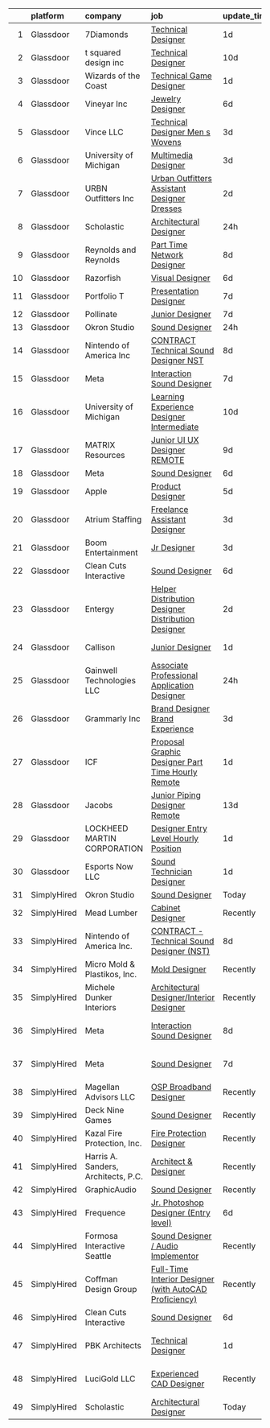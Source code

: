

|    | platform    | company                             | job                                                                                                                                                                                                                                                                                                                                                                                                                                                                                                                                                                                                                                                                                                                                                                                                                                                                                                                                                                                                                                                                                                                                                                                                                                                                                                                                                                                                   | update_time   | location                     |
|---:|:------------|:------------------------------------|:------------------------------------------------------------------------------------------------------------------------------------------------------------------------------------------------------------------------------------------------------------------------------------------------------------------------------------------------------------------------------------------------------------------------------------------------------------------------------------------------------------------------------------------------------------------------------------------------------------------------------------------------------------------------------------------------------------------------------------------------------------------------------------------------------------------------------------------------------------------------------------------------------------------------------------------------------------------------------------------------------------------------------------------------------------------------------------------------------------------------------------------------------------------------------------------------------------------------------------------------------------------------------------------------------------------------------------------------------------------------------------------------------|:--------------|:-----------------------------|
|  1 | Glassdoor   | 7Diamonds                           | [Technical Designer](https://www.glassdoor.com/partner/jobListing.htm?pos=113&ao=1136043&s=58&guid=00000182b4e30b56a2905001068c1415&src=GD_JOB_AD&t=SR&vt=w&ea=1&cs=1_4b3e1172&cb=1660892155088&jobListingId=1008077356554&jrtk=3-0-1gaqe62scjrq6801-1gaqe62sp23j4000-7d4df213af6b1d80-)                                                                                                                                                                                                                                                                                                                                                                                                                                                                                                                                                                                                                                                                                                                                                                                                                                                                                                                                                                                                                                                                                                              | 1d            | Santa Ana, CA                |
|  2 | Glassdoor   | t squared design  inc               | [Technical Designer](https://www.glassdoor.com/partner/jobListing.htm?pos=115&ao=1136043&s=58&guid=00000182b4e30b56a2905001068c1415&src=GD_JOB_AD&t=SR&vt=w&ea=1&cs=1_26292e38&cb=1660892155088&jobListingId=1008061696642&jrtk=3-0-1gaqe62scjrq6801-1gaqe62sp23j4000-022249b2d2b5a70e-)                                                                                                                                                                                                                                                                                                                                                                                                                                                                                                                                                                                                                                                                                                                                                                                                                                                                                                                                                                                                                                                                                                              | 10d           | Remote                       |
|  3 | Glassdoor   | Wizards of the Coast                | [Technical Game Designer](https://www.glassdoor.com/partner/jobListing.htm?pos=124&ao=1136043&s=58&guid=00000182b4e30b56a2905001068c1415&src=GD_JOB_AD&t=SR&vt=w&ea=1&cs=1_77c1b95b&cb=1660892155089&jobListingId=1008076765681&jrtk=3-0-1gaqe62scjrq6801-1gaqe62sp23j4000-714cba74ba103184-)                                                                                                                                                                                                                                                                                                                                                                                                                                                                                                                                                                                                                                                                                                                                                                                                                                                                                                                                                                                                                                                                                                         | 1d            | Raleigh, NC                  |
|  4 | Glassdoor   | Vineyar Inc                         | [Jewelry Designer](https://www.glassdoor.com/partner/jobListing.htm?pos=118&ao=1136043&s=58&guid=00000182b4e30b56a2905001068c1415&src=GD_JOB_AD&t=SR&vt=w&ea=1&cs=1_1af2dd05&cb=1660892155089&jobListingId=1008068821309&jrtk=3-0-1gaqe62scjrq6801-1gaqe62sp23j4000-e85c44dfee557fe5-)                                                                                                                                                                                                                                                                                                                                                                                                                                                                                                                                                                                                                                                                                                                                                                                                                                                                                                                                                                                                                                                                                                                | 6d            | Remote                       |
|  5 | Glassdoor   | Vince LLC                           | [Technical Designer  Men s Wovens](https://www.glassdoor.com/partner/jobListing.htm?pos=125&ao=1136043&s=58&guid=00000182b4e30b56a2905001068c1415&src=GD_JOB_AD&t=SR&vt=w&ea=1&cs=1_bcb2bbf9&cb=1660892155089&jobListingId=1008072470128&jrtk=3-0-1gaqe62scjrq6801-1gaqe62sp23j4000-4e1a50bcba68dacd-)                                                                                                                                                                                                                                                                                                                                                                                                                                                                                                                                                                                                                                                                                                                                                                                                                                                                                                                                                                                                                                                                                                | 3d            | Los Angeles, CA              |
|  6 | Glassdoor   | University of Michigan              | [Multimedia Designer](https://www.glassdoor.com/partner/jobListing.htm?pos=109&ao=1136043&s=58&guid=00000182b4e30b56a2905001068c1415&src=GD_JOB_AD&t=SR&vt=w&cs=1_0ccad6ab&cb=1660892155087&jobListingId=1008072860964&jrtk=3-0-1gaqe62scjrq6801-1gaqe62sp23j4000-939011b31acd5eb7-)                                                                                                                                                                                                                                                                                                                                                                                                                                                                                                                                                                                                                                                                                                                                                                                                                                                                                                                                                                                                                                                                                                                  | 3d            | Ann Arbor, MI                |
|  7 | Glassdoor   | URBN Outfitters  Inc                | [Urban Outfitters Assistant Designer  Dresses](https://www.glassdoor.com/partner/jobListing.htm?pos=117&ao=1136043&s=58&guid=00000182b4e30b56a2905001068c1415&src=GD_JOB_AD&t=SR&vt=w&cs=1_b8b9a513&cb=1660892155088&jobListingId=1008074184187&jrtk=3-0-1gaqe62scjrq6801-1gaqe62sp23j4000-e0864e92220af36b-)                                                                                                                                                                                                                                                                                                                                                                                                                                                                                                                                                                                                                                                                                                                                                                                                                                                                                                                                                                                                                                                                                         | 2d            | Philadelphia, PA             |
|  8 | Glassdoor   | Scholastic                          | [Architectural Designer](https://www.glassdoor.com/partner/jobListing.htm?pos=107&ao=1136043&s=58&guid=00000182b4e30b56a2905001068c1415&src=GD_JOB_AD&t=SR&vt=w&ea=1&cs=1_8c5165cf&cb=1660892155087&jobListingId=1008079777190&jrtk=3-0-1gaqe62scjrq6801-1gaqe62sp23j4000-bdae6fdc012ed7f0-)                                                                                                                                                                                                                                                                                                                                                                                                                                                                                                                                                                                                                                                                                                                                                                                                                                                                                                                                                                                                                                                                                                          | 24h           | Remote                       |
|  9 | Glassdoor   | Reynolds and Reynolds               | [Part Time Network Designer](https://www.glassdoor.com/partner/jobListing.htm?pos=120&ao=1136043&s=58&guid=00000182b4e30b56a2905001068c1415&src=GD_JOB_AD&t=SR&vt=w&cs=1_3564eec0&cb=1660892155089&jobListingId=1008064808664&jrtk=3-0-1gaqe62scjrq6801-1gaqe62sp23j4000-c39a4d1520521c58-)                                                                                                                                                                                                                                                                                                                                                                                                                                                                                                                                                                                                                                                                                                                                                                                                                                                                                                                                                                                                                                                                                                           | 8d            | Dayton, OH                   |
| 10 | Glassdoor   | Razorfish                           | [Visual Designer](https://www.glassdoor.com/partner/jobListing.htm?pos=121&ao=1136043&s=58&guid=00000182b4e30b56a2905001068c1415&src=GD_JOB_AD&t=SR&vt=w&ea=1&cs=1_5b4f634c&cb=1660892155089&jobListingId=1008069448320&jrtk=3-0-1gaqe62scjrq6801-1gaqe62sp23j4000-25e2e01d5867b217-)                                                                                                                                                                                                                                                                                                                                                                                                                                                                                                                                                                                                                                                                                                                                                                                                                                                                                                                                                                                                                                                                                                                 | 6d            | Chicago, IL                  |
| 11 | Glassdoor   | Portfolio T                         | [Presentation Designer](https://www.glassdoor.com/partner/jobListing.htm?pos=130&ao=1136043&s=58&guid=00000182b4e30b56a2905001068c1415&src=GD_JOB_AD&t=SR&vt=w&ea=1&cs=1_9c2b2323&cb=1660892155090&jobListingId=1008067441254&jrtk=3-0-1gaqe62scjrq6801-1gaqe62sp23j4000-5f78bfdb63ebfab5-)                                                                                                                                                                                                                                                                                                                                                                                                                                                                                                                                                                                                                                                                                                                                                                                                                                                                                                                                                                                                                                                                                                           | 7d            | Redwood City, CA             |
| 12 | Glassdoor   | Pollinate                           | [Junior Designer](https://www.glassdoor.com/partner/jobListing.htm?pos=119&ao=1136043&s=58&guid=00000182b4e30b56a2905001068c1415&src=GD_JOB_AD&t=SR&vt=w&ea=1&cs=1_2b2df76b&cb=1660892155089&jobListingId=1008067595692&jrtk=3-0-1gaqe62scjrq6801-1gaqe62sp23j4000-57a8dc349d20f8f0-)                                                                                                                                                                                                                                                                                                                                                                                                                                                                                                                                                                                                                                                                                                                                                                                                                                                                                                                                                                                                                                                                                                                 | 7d            | Portland, OR                 |
| 13 | Glassdoor   | Okron Studio                        | [Sound Designer](https://www.glassdoor.com/partner/jobListing.htm?pos=105&ao=1136043&s=58&guid=00000182b4e30b56a2905001068c1415&src=GD_JOB_AD&t=SR&vt=w&ea=1&cs=1_28adf4c3&cb=1660892155087&jobListingId=1008079733036&jrtk=3-0-1gaqe62scjrq6801-1gaqe62sp23j4000-d7d03bc56f607eed-)                                                                                                                                                                                                                                                                                                                                                                                                                                                                                                                                                                                                                                                                                                                                                                                                                                                                                                                                                                                                                                                                                                                  | 24h           | Remote                       |
| 14 | Glassdoor   | Nintendo of America Inc             | [CONTRACT   Technical Sound Designer  NST ](https://www.glassdoor.com/partner/jobListing.htm?pos=108&ao=1136043&s=58&guid=00000182b4e30b56a2905001068c1415&src=GD_JOB_AD&t=SR&vt=w&cs=1_e75815e7&cb=1660892155087&jobListingId=1008066224463&jrtk=3-0-1gaqe62scjrq6801-1gaqe62sp23j4000-4f54bb3e91a298df-)                                                                                                                                                                                                                                                                                                                                                                                                                                                                                                                                                                                                                                                                                                                                                                                                                                                                                                                                                                                                                                                                                            | 8d            | Redmond, WA                  |
| 15 | Glassdoor   | Meta                                | [Interaction Sound Designer](https://www.glassdoor.com/partner/jobListing.htm?pos=114&ao=1136043&s=58&guid=00000182b4e30b56a2905001068c1415&src=GD_JOB_AD&t=SR&vt=w&cs=1_0bd59fa4&cb=1660892155088&jobListingId=1008066993623&jrtk=3-0-1gaqe62scjrq6801-1gaqe62sp23j4000-0309ec683cd103c0-)                                                                                                                                                                                                                                                                                                                                                                                                                                                                                                                                                                                                                                                                                                                                                                                                                                                                                                                                                                                                                                                                                                           | 7d            | Remote                       |
| 16 | Glassdoor   | University of Michigan              | [Learning Experience Designer Intermediate](https://www.glassdoor.com/partner/jobListing.htm?pos=122&ao=1136043&s=58&guid=00000182b4e30b56a2905001068c1415&src=GD_JOB_AD&t=SR&vt=w&cs=1_7d6fdcc9&cb=1660892155089&jobListingId=1008060392143&jrtk=3-0-1gaqe62scjrq6801-1gaqe62sp23j4000-841b29a382cacbfc-)                                                                                                                                                                                                                                                                                                                                                                                                                                                                                                                                                                                                                                                                                                                                                                                                                                                                                                                                                                                                                                                                                            | 10d           | Ann Arbor, MI                |
| 17 | Glassdoor   | MATRIX Resources                    | [Junior UI   UX Designer   REMOTE](https://www.glassdoor.com/partner/jobListing.htm?pos=102&ao=1110586&s=58&guid=00000182b4e30b56a2905001068c1415&src=GD_JOB_AD&t=SR&vt=w&ea=1&cs=1_44bd179c&cb=1660892155087&jobListingId=1008063613141&cpc=F4EED0218A761C36&jrtk=3-0-1gaqe62scjrq6801-1gaqe62sp23j4000-93ed54646864d401--6NYlbfkN0De5ppvndiyxA0pMSLQzOe_j9Mra0KF_8EhxTxOKXtZIfhM20E97mGJ28x3XA14Fw347YOZu9H1TW3cLCgiKdU9XDBC-yui81Ij8BUAH8nl8ee4EJiqTqxlFfbk3D2KluRYfYu0o-hUQvrSDoDGqUIsSNBqgrVpxZuBg9O-U62m1upbkFW5GvtmmoNt4mzn6e32Kehc5w_DGXfHLyXbR3RG8Ac8BqKCx1YP51D0KHt_WvVTX2J8jrUJt8-nRbeCw5PEfjgo2zrlJPIaoGlBGwBawoFpkFYhnRnQLnWo2PDxstD5PBZcA8-eRz3ybgPPsCKDs9_eTU4pc70mD8o4KTJrUfvOfOWKssvCo8hyVDzFyYlLmazzEDdr0tnMsycJ-DRnn50UkpGBWOw1ZeDA-3mGB3uYnWoYdOhWpGYSAhIfLi8gfEhu7srNHOy9NhL2oUDkfr6cb0SlMYllYjuHp-PGOKG1mq7vSO2cMgmYlAp-N3PRd6JqFfQQNMAG9AYLFHPuwFBvfXCUU6HkjGBfmKzy4w78cwtBGjmnk0IG9W4ujA%3D%3D)                                                                                                                                                                                                                                                                                                                                                                                                                                                                               | 9d            | Naperville, IL               |
| 18 | Glassdoor   | Meta                                | [Sound Designer](https://www.glassdoor.com/partner/jobListing.htm?pos=104&ao=1136043&s=58&guid=00000182b4e30b56a2905001068c1415&src=GD_JOB_AD&t=SR&vt=w&cs=1_6d55c6c9&cb=1660892155087&jobListingId=1008068607284&jrtk=3-0-1gaqe62scjrq6801-1gaqe62sp23j4000-994aa574a818d0ec-)                                                                                                                                                                                                                                                                                                                                                                                                                                                                                                                                                                                                                                                                                                                                                                                                                                                                                                                                                                                                                                                                                                                       | 6d            | Remote                       |
| 19 | Glassdoor   | Apple                               | [Product Designer](https://www.glassdoor.com/partner/jobListing.htm?pos=126&ao=1136043&s=58&guid=00000182b4e30b56a2905001068c1415&src=GD_JOB_AD&t=SR&vt=w&cs=1_12b364bd&cb=1660892155089&jobListingId=1008069663574&jrtk=3-0-1gaqe62scjrq6801-1gaqe62sp23j4000-7205739b43037259-)                                                                                                                                                                                                                                                                                                                                                                                                                                                                                                                                                                                                                                                                                                                                                                                                                                                                                                                                                                                                                                                                                                                     | 5d            | Cupertino, CA                |
| 20 | Glassdoor   | Atrium Staffing                     | [Freelance Assistant Designer](https://www.glassdoor.com/partner/jobListing.htm?pos=103&ao=1110586&s=58&guid=00000182b4e30b56a2905001068c1415&src=GD_JOB_AD&t=SR&vt=w&ea=1&cs=1_dc963e55&cb=1660892155087&jobListingId=1008072509630&cpc=2CAED5C921A5F994&jrtk=3-0-1gaqe62scjrq6801-1gaqe62sp23j4000-da6aeeb5f69ed758--6NYlbfkN0AJVhJRw9wUHBCF8R8adMoLXwMaKLwknIknnYTuOdK23DV61sywQ-0esZH64X1fzYemE-Ce_o6oeh0CrgVsUNC38LDeX16A4N65ypELw5JI4kRHfy6MAOqQvkl3sxYxaT21CfNHrsCBe0OnO1uZcR_dDQLDR_GpC_WkJjiT_nnB02a9Y4q-osyxDna5RKen7pySdmCoRpLM7q1nyNwL-jcBjAIxtTonEOZmbhglAkk_z5g73uF6H-J3_JbUxvfuuA6oTBMidGjvV2kPzZgWpkQzBPnZk2-rJOjyzKQb3Qmy95tG9Y1polz0G43XCJFH6aWc3c3bYq_Z4dfNtE0rOxeK8W2uRPXJOb0wccSUUgQQFHvthj3fDfuGDQbGC53CuYRyiZ40gSNPyoD3IkleSmoybSNuqKAOOHZN622oTCK8v1zx2X-upOx2gs6SRS04nSw_bfHfD2hNyhycVYJ1o4Esh8ERthcry3FlMDrmi0MyfRUdEYpzTAGMiX_rCJ4_UuJnfz_OXUzqHS4RKMBLgsy4In2S54xrHy2foVd58v4IJUMgzD6ILG9dE78H7iXnr7_kgMT_epKyiVa1wBeUu9eUG7y_edxYBhWAaOKWAG6Yqh9NYeqK4rzjbHil2iwiqQe6hvMbtDIdXPmMGD_H4XIYXLT6BiBgzr7-8tIPRPnGESgTil6nRPAJEn-FwyI4zAv0HIl15VMln8W5KRPoCju-_VwVkJfvhXuyr85dCUvuSUaoW7tWHLEQV6qV0QslpXmYTt5twxbOqPWW7zpH1ziFlcVzUESp6O4e-ZCxBAiaMNgFWbP-nl8uu8oGmluJWFbfWJCkULEff_ZqXWHoNqpriEiCJeJJ8kawhGS0S78I5vr6lBYu-UMjTL9FG3a5Pwhz6HyI9l5lL2UjRkHwoDRR0h4oHzdOhcIP6fE5gN16xpT_AOqgCfvX0NxZWnrc30FIoSlb-_1LJcQW1qOU1iN60irkUOBv9dp3JsYbcY81HdKcwX5u3KvO03-Cve2vy5U%3D) | 3d            | New York, NY                 |
| 21 | Glassdoor   | Boom Entertainment                  | [Jr  Designer](https://www.glassdoor.com/partner/jobListing.htm?pos=106&ao=1136043&s=58&guid=00000182b4e30b56a2905001068c1415&src=GD_JOB_AD&t=SR&vt=w&ea=1&cs=1_9bc0df0c&cb=1660892155087&jobListingId=1008072130952&jrtk=3-0-1gaqe62scjrq6801-1gaqe62sp23j4000-fb85bc7fc190c839-)                                                                                                                                                                                                                                                                                                                                                                                                                                                                                                                                                                                                                                                                                                                                                                                                                                                                                                                                                                                                                                                                                                                    | 3d            | Remote                       |
| 22 | Glassdoor   | Clean Cuts Interactive              | [Sound Designer](https://www.glassdoor.com/partner/jobListing.htm?pos=101&ao=1110586&s=58&guid=00000182b4e30b56a2905001068c1415&src=GD_JOB_AD&t=SR&vt=w&ea=1&cs=1_f7e94395&cb=1660892155087&jobListingId=1008068462835&cpc=8795CF9063CD573D&jrtk=3-0-1gaqe62scjrq6801-1gaqe62sp23j4000-180f36a67d041096--6NYlbfkN0BdWmvb-rJl2QNnPZsqfom0WtyBpRDZD-qGOAPpXEAerX6a6oApLbNube8VIkmBRry4WGRoB0qsfFORcDwlv5J-Sd2QpNdWVPU3rpOKe16b-v51oCGYFn1Gg0GCh9sLO-2YemhZ2pKU_mGnQ6gmjy9PJXCZWcP9S85pmy_gMB17x15owpHU1MnjT43sqb3YyQCpq-5ZyzdYdW_UauQeG4e9YlF7VTtCwWtVjV-Hy9z4ilEEjzEhLaapSZ782ctZ-sxC0Kz6biiJ8f0MqYM8gtcrCWiw78mVNjZK-duVil5gNRfEpLOyVmC8cisY8risciBrV83TvHKg5XU1ITsT1O6T0ivrVzx833dovue0sAT0WfbQweqxBDq7qeH90UWbcuU7PdHU1DABTbjEmxDTmoZlPLpLJ-lcESjL1tTi04y4ylcFQlDyanzTeHILDq3b86GE4IdYqLZpYpJ_pr2RjJIcFW2WLnfeq6zyU9cIaMnvaSUQcwAAu_tq)                                                                                                                                                                                                                                                                                                                                                                                                                                                                                                                                                             | 6d            | Remote                       |
| 23 | Glassdoor   | Entergy                             | [Helper Distribution Designer   Distribution Designer](https://www.glassdoor.com/partner/jobListing.htm?pos=123&ao=1136043&s=58&guid=00000182b4e30b56a2905001068c1415&src=GD_JOB_AD&t=SR&vt=w&cs=1_39bfc292&cb=1660892155089&jobListingId=1008074776388&jrtk=3-0-1gaqe62scjrq6801-1gaqe62sp23j4000-f0eb94f27b916cbf-)                                                                                                                                                                                                                                                                                                                                                                                                                                                                                                                                                                                                                                                                                                                                                                                                                                                                                                                                                                                                                                                                                 | 2d            | Conroe, TX                   |
| 24 | Glassdoor   | Callison                            | [Junior Designer](https://www.glassdoor.com/partner/jobListing.htm?pos=111&ao=1136043&s=58&guid=00000182b4e30b56a2905001068c1415&src=GD_JOB_AD&t=SR&vt=w&cs=1_439c3d29&cb=1660892155087&jobListingId=1008076225921&jrtk=3-0-1gaqe62scjrq6801-1gaqe62sp23j4000-67f398fb2c3f3c7e-)                                                                                                                                                                                                                                                                                                                                                                                                                                                                                                                                                                                                                                                                                                                                                                                                                                                                                                                                                                                                                                                                                                                      | 1d            | Washington, DC               |
| 25 | Glassdoor   | Gainwell Technologies LLC           | [Associate Professional Application Designer](https://www.glassdoor.com/partner/jobListing.htm?pos=112&ao=1136043&s=58&guid=00000182b4e30b56a2905001068c1415&src=GD_JOB_AD&t=SR&vt=w&cs=1_dba59a52&cb=1660892155088&jobListingId=1008078830797&jrtk=3-0-1gaqe62scjrq6801-1gaqe62sp23j4000-20d0b8dd80dc2d7e-)                                                                                                                                                                                                                                                                                                                                                                                                                                                                                                                                                                                                                                                                                                                                                                                                                                                                                                                                                                                                                                                                                          | 24h           | Oklahoma                     |
| 26 | Glassdoor   | Grammarly  Inc                      | [Brand Designer  Brand Experience](https://www.glassdoor.com/partner/jobListing.htm?pos=110&ao=1136043&s=58&guid=00000182b4e30b56a2905001068c1415&src=GD_JOB_AD&t=SR&vt=w&cs=1_f31d3b56&cb=1660892155087&jobListingId=1008071413314&jrtk=3-0-1gaqe62scjrq6801-1gaqe62sp23j4000-fd5cfb273ef65fe4-)                                                                                                                                                                                                                                                                                                                                                                                                                                                                                                                                                                                                                                                                                                                                                                                                                                                                                                                                                                                                                                                                                                     | 3d            | Remote                       |
| 27 | Glassdoor   | ICF                                 | [Proposal Graphic Designer   Part Time  Hourly  Remote ](https://www.glassdoor.com/partner/jobListing.htm?pos=116&ao=1136043&s=58&guid=00000182b4e30b56a2905001068c1415&src=GD_JOB_AD&t=SR&vt=w&cs=1_a354cd78&cb=1660892155088&jobListingId=1008076406061&jrtk=3-0-1gaqe62scjrq6801-1gaqe62sp23j4000-0d2cb1f4aa537b3f-)                                                                                                                                                                                                                                                                                                                                                                                                                                                                                                                                                                                                                                                                                                                                                                                                                                                                                                                                                                                                                                                                               | 1d            | Virginia                     |
| 28 | Glassdoor   | Jacobs                              | [Junior Piping Designer    Remote](https://www.glassdoor.com/partner/jobListing.htm?pos=127&ao=1136043&s=58&guid=00000182b4e30b56a2905001068c1415&src=GD_JOB_AD&t=SR&vt=w&cs=1_a9d0b199&cb=1660892155089&jobListingId=1008055223673&jrtk=3-0-1gaqe62scjrq6801-1gaqe62sp23j4000-46ae5167b9af90b5-)                                                                                                                                                                                                                                                                                                                                                                                                                                                                                                                                                                                                                                                                                                                                                                                                                                                                                                                                                                                                                                                                                                     | 13d           | Moon Township, PA            |
| 29 | Glassdoor   | LOCKHEED MARTIN CORPORATION         | [Designer   Entry Level Hourly Position](https://www.glassdoor.com/partner/jobListing.htm?pos=129&ao=1136043&s=58&guid=00000182b4e30b56a2905001068c1415&src=GD_JOB_AD&t=SR&vt=w&cs=1_50f1659f&cb=1660892155089&jobListingId=1008076386299&jrtk=3-0-1gaqe62scjrq6801-1gaqe62sp23j4000-f7f9e04dec137f15-)                                                                                                                                                                                                                                                                                                                                                                                                                                                                                                                                                                                                                                                                                                                                                                                                                                                                                                                                                                                                                                                                                               | 1d            | Aurora, CO                   |
| 30 | Glassdoor   | Esports Now LLC                     | [Sound Technician Designer](https://www.glassdoor.com/partner/jobListing.htm?pos=128&ao=1136043&s=58&guid=00000182b4e30b56a2905001068c1415&src=GD_JOB_AD&t=SR&vt=w&ea=1&cs=1_4bc38e5a&cb=1660892155089&jobListingId=1008075670120&jrtk=3-0-1gaqe62scjrq6801-1gaqe62sp23j4000-d2a3d5b3cd43e203-)                                                                                                                                                                                                                                                                                                                                                                                                                                                                                                                                                                                                                                                                                                                                                                                                                                                                                                                                                                                                                                                                                                       | 1d            | Boca Raton, FL               |
| 31 | SimplyHired | Okron Studio                        | [Sound Designer](https://www.simplyhired.com/job/sH9iQ3mOxPZ_wzvQdODCegZwaaM9A5wNYJm87FJwvZBvB3d1YNX9TA?q=technical+sound+designer)                                                                                                                                                                                                                                                                                                                                                                                                                                                                                                                                                                                                                                                                                                                                                                                                                                                                                                                                                                                                                                                                                                                                                                                                                                                                   | Today         | Remote                       |
| 32 | SimplyHired | Mead Lumber                         | [Cabinet Designer](https://www.simplyhired.com/job/RTmvH5muGADe0-gnzbxrNdGeiCnk1jVXCtS1wr-snSwBqGSmbbArmw?q=technical+sound+designer)                                                                                                                                                                                                                                                                                                                                                                                                                                                                                                                                                                                                                                                                                                                                                                                                                                                                                                                                                                                                                                                                                                                                                                                                                                                                 | Recently      | Beatrice, NE                 |
| 33 | SimplyHired | Nintendo of America Inc.            | [CONTRACT - Technical Sound Designer (NST)](https://www.simplyhired.com/job/TPW0XrKmxf-vwIJbi5AmHPtMATFGZtcAoqs0JfFzV3o8SCHuwWm1gw?q=technical+sound+designer)                                                                                                                                                                                                                                                                                                                                                                                                                                                                                                                                                                                                                                                                                                                                                                                                                                                                                                                                                                                                                                                                                                                                                                                                                                        | 8d            | Redmond, WA                  |
| 34 | SimplyHired | Micro Mold & Plastikos, Inc.        | [Mold Designer](https://www.simplyhired.com/job/oBLU09SpOd3l-l0au8lM53k9IPUWA3GF5W-GRnr3dBuO9FTCOBYWJw?q=technical+sound+designer)                                                                                                                                                                                                                                                                                                                                                                                                                                                                                                                                                                                                                                                                                                                                                                                                                                                                                                                                                                                                                                                                                                                                                                                                                                                                    | Recently      | Erie, PA                     |
| 35 | SimplyHired | Michele Dunker Interiors            | [Architectural Designer/Interior Designer](https://www.simplyhired.com/job/uDZ1Uqr1SDUoachiJ2OJjx2UsJW1pAkh3GuVjip16ZWjcGHRRfCXWg?q=technical+sound+designer)                                                                                                                                                                                                                                                                                                                                                                                                                                                                                                                                                                                                                                                                                                                                                                                                                                                                                                                                                                                                                                                                                                                                                                                                                                         | Recently      | Logan, UT                    |
| 36 | SimplyHired | Meta                                | [Interaction Sound Designer](https://www.simplyhired.com/job/BUTo3KhLzxoKh7Kj0H3U3RFFPKPh3RmlNW42Vd-j7EoZZ1QMa0Khaw?q=technical+sound+designer)                                                                                                                                                                                                                                                                                                                                                                                                                                                                                                                                                                                                                                                                                                                                                                                                                                                                                                                                                                                                                                                                                                                                                                                                                                                       | 8d            | Fremont, CA +5 locations     |
| 37 | SimplyHired | Meta                                | [Sound Designer](https://www.simplyhired.com/job/WOkO3p-i2u1T1y6dUtAOR5iM4l-fI4SKkKQlrDedkNoGcMUgbGBM6g?q=technical+sound+designer)                                                                                                                                                                                                                                                                                                                                                                                                                                                                                                                                                                                                                                                                                                                                                                                                                                                                                                                                                                                                                                                                                                                                                                                                                                                                   | 7d            | Fremont, CA +3 locations     |
| 38 | SimplyHired | Magellan Advisors LLC               | [OSP Broadband Designer](https://www.simplyhired.com/job/ciuxo51gbko7GffD52DKo4UpAg6AQGeZqyURjzVjvA0YPEL1oa4Oqg?q=technical+sound+designer)                                                                                                                                                                                                                                                                                                                                                                                                                                                                                                                                                                                                                                                                                                                                                                                                                                                                                                                                                                                                                                                                                                                                                                                                                                                           | Recently      | Kansas City, MO              |
| 39 | SimplyHired | Deck Nine Games                     | [Sound Designer](https://www.simplyhired.com/job/iz6i-HlUxxVIfGstw4fVaxnhc2kyEC3JD6ixIrv1CjJkn928zMpmow?q=technical+sound+designer)                                                                                                                                                                                                                                                                                                                                                                                                                                                                                                                                                                                                                                                                                                                                                                                                                                                                                                                                                                                                                                                                                                                                                                                                                                                                   | Recently      | United States                |
| 40 | SimplyHired | Kazal Fire Protection, Inc.         | [Fire Protection Designer](https://www.simplyhired.com/job/Q1dex7tsETJdCpyGTi2pJ3hAmarCmHZ8pckYRk6idfy2Qmg3shUp5g?q=technical+sound+designer)                                                                                                                                                                                                                                                                                                                                                                                                                                                                                                                                                                                                                                                                                                                                                                                                                                                                                                                                                                                                                                                                                                                                                                                                                                                         | Recently      | Tucson, AZ                   |
| 41 | SimplyHired | Harris A. Sanders, Architects, P.C. | [Architect & Designer](https://www.simplyhired.com/job/kal_45fOEC_2NBHYdIg0payYwtYJ6aJ8jq60P98usI_OUfQk36X4nQ?q=technical+sound+designer)                                                                                                                                                                                                                                                                                                                                                                                                                                                                                                                                                                                                                                                                                                                                                                                                                                                                                                                                                                                                                                                                                                                                                                                                                                                             | Recently      | Albany, NY                   |
| 42 | SimplyHired | GraphicAudio                        | [Sound Designer](https://www.simplyhired.com/job/tpxG3u0VMzCKteQYdKolpCqGoSBv-BSP6-ugLnAgXYs5lOtcbAckwg?q=technical+sound+designer)                                                                                                                                                                                                                                                                                                                                                                                                                                                                                                                                                                                                                                                                                                                                                                                                                                                                                                                                                                                                                                                                                                                                                                                                                                                                   | Recently      | Remote                       |
| 43 | SimplyHired | Frequence                           | [Jr. Photoshop Designer (Entry level)](https://www.simplyhired.com/job/xTWYgcxs-MGipgF-C8xs3s4d3yLHkI8xoAtvKZaBwhzBiO3S7igRyA?q=technical+sound+designer)                                                                                                                                                                                                                                                                                                                                                                                                                                                                                                                                                                                                                                                                                                                                                                                                                                                                                                                                                                                                                                                                                                                                                                                                                                             | 6d            | Remote                       |
| 44 | SimplyHired | Formosa Interactive Seattle         | [Sound Designer / Audio Implementor](https://www.simplyhired.com/job/vlF4rzpIgemNyADbSUoWC36FtYYh2ouWspqfTFtuxzveh07-6RCwmg?q=technical+sound+designer)                                                                                                                                                                                                                                                                                                                                                                                                                                                                                                                                                                                                                                                                                                                                                                                                                                                                                                                                                                                                                                                                                                                                                                                                                                               | Recently      | Seattle, WA                  |
| 45 | SimplyHired | Coffman Design Group                | [Full-Time Interior Designer (with AutoCAD Proficiency)](https://www.simplyhired.com/job/Xx7hJsbn6OIObeoohRD70Y4VdH0y_sC279UDSdlsem1MGWNh8Uj_rg?q=technical+sound+designer)                                                                                                                                                                                                                                                                                                                                                                                                                                                                                                                                                                                                                                                                                                                                                                                                                                                                                                                                                                                                                                                                                                                                                                                                                           | Recently      | Naples, FL                   |
| 46 | SimplyHired | Clean Cuts Interactive              | [Sound Designer](https://www.simplyhired.com/job/URpHRLKxsUQ4hdInq3xa6FnJYJDM-ccCCSLPb7pl2cnZUbjIHBvDJg?q=technical+sound+designer)                                                                                                                                                                                                                                                                                                                                                                                                                                                                                                                                                                                                                                                                                                                                                                                                                                                                                                                                                                                                                                                                                                                                                                                                                                                                   | 6d            | Remote                       |
| 47 | SimplyHired | PBK Architects                      | [Technical Designer](https://www.simplyhired.com/job/HuAagN2JxAEHyIuEh3d69J2pasumYFfwvoZ7C40cLZS_3dMVcqoW3A?q=technical+sound+designer)                                                                                                                                                                                                                                                                                                                                                                                                                                                                                                                                                                                                                                                                                                                                                                                                                                                                                                                                                                                                                                                                                                                                                                                                                                                               | 1d            | San Antonio, TX +6 locations |
| 48 | SimplyHired | LuciGold LLC                        | [Experienced CAD Designer](https://www.simplyhired.com/job/ZNWPN4j8MuEMeI7UJbQ8IY8Nf3yFAKD-EYbwy4Q4h9m40bnZCJ9q2g?q=technical+sound+designer)                                                                                                                                                                                                                                                                                                                                                                                                                                                                                                                                                                                                                                                                                                                                                                                                                                                                                                                                                                                                                                                                                                                                                                                                                                                         | Recently      | East Wareham, MA             |
| 49 | SimplyHired | Scholastic                          | [Architectural Designer](https://www.simplyhired.com/job/nA_CJ_aCN5KQXPp0fTrfDiozDQ5-jp3WDSJvpp1epVgEuf_E7QP5Dw?q=technical+sound+designer)                                                                                                                                                                                                                                                                                                                                                                                                                                                                                                                                                                                                                                                                                                                                                                                                                                                                                                                                                                                                                                                                                                                                                                                                                                                           | Today         | Remote                       |